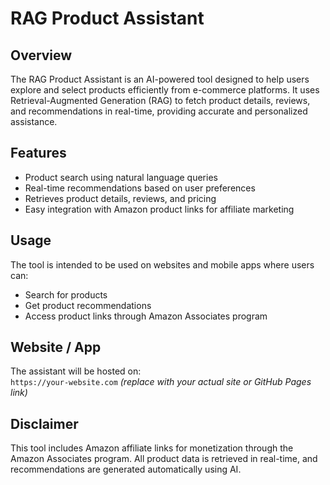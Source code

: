 # RAG Product Assistant

## Overview
The RAG Product Assistant is an AI-powered tool designed to help users explore and select products efficiently from e-commerce platforms. It uses Retrieval-Augmented Generation (RAG) to fetch product details, reviews, and recommendations in real-time, providing accurate and personalized assistance.

## Features
- Product search using natural language queries
- Real-time recommendations based on user preferences
- Retrieves product details, reviews, and pricing
- Easy integration with Amazon product links for affiliate marketing

## Usage
The tool is intended to be used on websites and mobile apps where users can:
- Search for products
- Get product recommendations
- Access product links through Amazon Associates program

## Website / App
The assistant will be hosted on:  
`https://your-website.com`  *(replace with your actual site or GitHub Pages link)*

## Disclaimer
This tool includes Amazon affiliate links for monetization through the Amazon Associates program. All product data is retrieved in real-time, and recommendations are generated automatically using AI.
